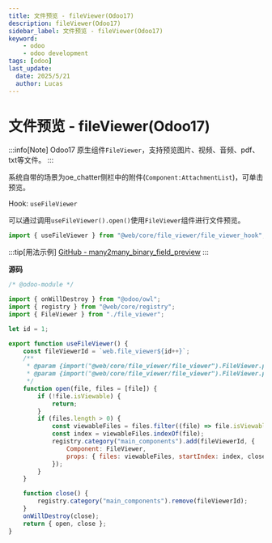 ```yaml
---
title: 文件预览 - fileViewer(Odoo17)
description: fileViewer(Odoo17)
sidebar_label: 文件预览 - fileViewer(Odoo17)
keyword:
    - odoo
    - odoo development
tags: [odoo]
last_update:
  date: 2025/5/21
  author: Lucas
---
```


# 文件预览 - fileViewer(Odoo17)

:::info[Note]
Odoo17 原生组件`FileViewer`，支持预览图片、视频、音频、pdf、txt等文件。
:::

系统自带的场景为oe_chatter侧栏中的附件(`Component:AttachmentList`)，可单击预览。

Hook: `useFileViewer`

可以通过调用`useFileViewer().open()`使用`FileViewer`组件进行文件预览。

```javascript
import { useFileViewer } from "@web/core/file_viewer/file_viewer_hook";
```

:::tip[用法示例]
[GitHub - many2many_binary_field_preview](https://github.com/LucasLiu09/many2many_binary_field_preview/tree/main)
:::

**源码**

```javascript title="file_viewer_hook.js"
/* @odoo-module */

import { onWillDestroy } from "@odoo/owl";
import { registry } from "@web/core/registry";
import { FileViewer } from "./file_viewer";

let id = 1;

export function useFileViewer() {
    const fileViewerId = `web.file_viewer${id++}`;
    /**
     * @param {import("@web/core/file_viewer/file_viewer").FileViewer.props.files[]} file
     * @param {import("@web/core/file_viewer/file_viewer").FileViewer.props.files} files
     */
    function open(file, files = [file]) {
        if (!file.isViewable) {
            return;
        }
        if (files.length > 0) {
            const viewableFiles = files.filter((file) => file.isViewable);
            const index = viewableFiles.indexOf(file);
            registry.category("main_components").add(fileViewerId, {
                Component: FileViewer,
                props: { files: viewableFiles, startIndex: index, close },
            });
        }
    }

    function close() {
        registry.category("main_components").remove(fileViewerId);
    }
    onWillDestroy(close);
    return { open, close };
}

```